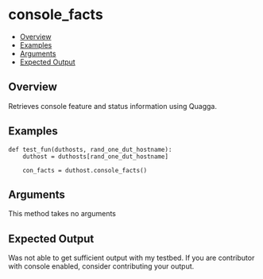 # console_facts

- [Overview](#overview)
- [Examples](#examples)
- [Arguments](#arguments)
- [Expected Output](#expected-output)

## Overview
Retrieves console feature and status information using Quagga.

## Examples
```
def test_fun(duthosts, rand_one_dut_hostname):
    duthost = duthosts[rand_one_dut_hostname]

    con_facts = duthost.console_facts()
```

## Arguments
This method takes no arguments

## Expected Output
Was not able to get sufficient output with my testbed. If you are contributor with console enabled, consider contributing your output.
